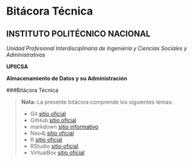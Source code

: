 Bitácora Técnica
===================

**INSTITUTO POLITÉCNICO NACIONAL**
-------------------------------------------

*Unidad Profesional Interdisciplinaria de Ingeniería y Ciencias Sociales y Administrativas*

**UPIICSA**

**Almacenamiento de Datos y su Administración**

###Bitácora Técnica

> **Nota:** La presente bitácora comprende los siguientes temas:
> - Git [sitio oficial][1]
> - GitHub [sitio oficial][2]
> - markdown [sitio informativo][3]
> - Neo4j [sitio oficial][4]
> - R [sitio oficial][5]
> - RStudio [sitio oficial][6]
> - VirtualBox [sitio oficial][7]



[1]:https://git-scm.com/
[2]:https://github.com/
[3]:http://daringfireball.net/projects/markdown/
[4]:https://neo4j.com/
[5]:https://www.r-project.org/
[6]:https://www.rstudio.com/
[7]:https://www.virtualbox.org/
